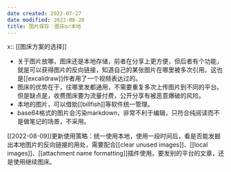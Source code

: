 ```yaml
---
date created: 2022-07-27
date modified: 2022-08-20
title: 图片保存：图床or本地
---
```


x:: [[图床方案的选择]]

- 关于图片放哪，图床还是本地存储，前者在分享上更方便，但后者有个功能，就是可以获得图片的反向链接，知道自己的某张图片在哪里被多次引用。这也是[[excalidraw]]作者用了一个视频表达过的。
- 图床的优势在于，往哪里发都通用，不需要重复多次上传图片到不同的平台。但是缺点是，收费图床要为流量付费，公开分享有被恶意爆破的风险。
- 本地的图片，可以借助[[billfish]]等软件统一管理。
- base64格式的图片会污染markdown，非常不利于编辑，只符合纯阅读而不是做笔记的场景，不采用。

[[2022-08-09]]更新使用策略：统一使用本地，使用一段时间后，看是否能发掘出本地图片的反向链接的用处，需要配合[[clear unused images]]、[[local images]]、[[attachment name formatting]]插件使用。要发别的平台的文章，还是使用继续图床。
